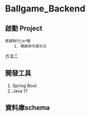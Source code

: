 # Ballgame_Backend

## 啟動 Project

    直接執行jar檔
        1. 開啟命令提示元

    
方法二    

## 開發工具

1. Spring Boot
2. Java 17

## 資料庫schema
